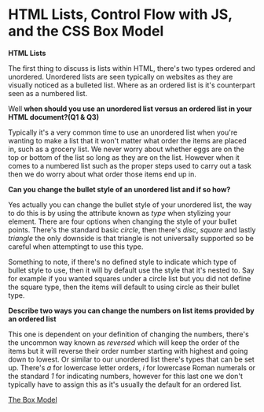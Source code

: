 
# HTML Lists, Control Flow with JS, and the CSS Box Model


**HTML Lists**

The first thing to discuss is lists within HTML, there's two types ordered and unordered. Unordered lists are seen typically on websites as they are visually noticed as a bulleted list. Where as an ordered list is it's counterpart seen as a numbered list. 

Well **when should you use an unordered list versus an ordered list in your HTML document?(Q1 & Q3)** 

Typically it's a very common time to use an unordered list when you're wanting to make a list that it won't matter what order the items are placed in, such as a grocery list. We never worry about whether eggs are on the top or bottom of the list so long as they are on the list. However when it comes to a numbered list such as the proper steps used to carry out a task then we do worry about what order those items end up in.

**Can you change the bullet style of an unordered list and if so how?**

Yes actually you can change the bullet style of your unordered list, the way to do this is by using the attribute known as *type* when stylizing your element. There are four options when changing the style of your bullet points. There's the standard basic *circle*, then there's *disc*, *square* and lastly *triangle* the only downside is that triangle is not universally supported so be careful when attemptingt to use this type. 

Something to note, if there's no defined style to indicate which type of bullet style to use, then it will by default use the style that it's nested to. Say for example if you wanted squares under a circle list but you did not define the square type, then the items will default to using circle as their bullet type.

**Describe two ways you can change the numbers on list items provided by an ordered list**

This one is dependent on your definition of changing the numbers, there's the uncommon way known as *reversed* which will keep the order of the items but it will reverse their order number starting with highest and going down to lowest. Or similar to our unordered list there's types that can be set up. There's *a* for lowercase letter orders, *i* for lowercase Roman numerals or the standard *1* for indicating numbers, however for this last one we don't typically have to assign this as it's usually the default for an ordered list. 

[The Box Model](code-201/sourceFiles/BoxModel.html)